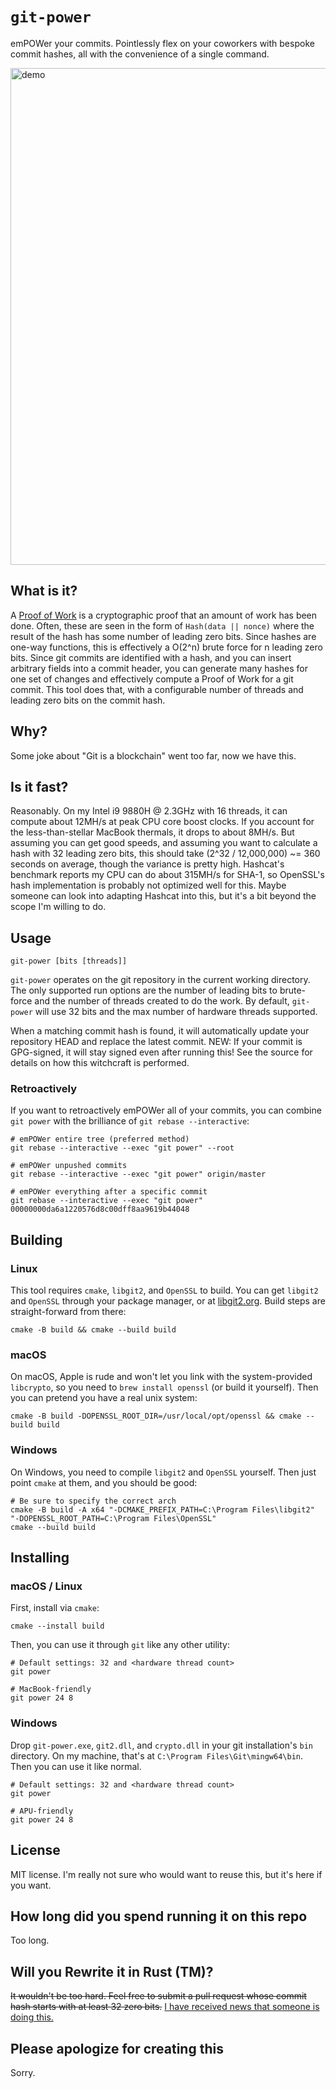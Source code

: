 # `git-power`
emPOWer your commits. Pointlessly flex on your coworkers with bespoke commit hashes,
all with the convenience of a single command. 

[<img width="795" alt="demo" src="https://user-images.githubusercontent.com/711973/124827890-92e23300-df44-11eb-8702-7627f7c4170b.png">](https://github.com/CouleeApps/git-power/commits/master)

## What is it?
A [Proof of Work](https://en.wikipedia.org/wiki/Proof_of_work) is a cryptographic proof 
that an amount of work has been done. Often, these are seen in the form of
`Hash(data || nonce)` where the result of the hash has some number of leading zero bits. 
Since hashes are one-way functions, this is effectively a O(2^n) brute force for n leading
zero bits. Since git commits are identified with a hash, and you can insert arbitrary
fields into a commit header, you can generate many hashes for one set of changes and
effectively compute a Proof of Work for a git commit. This tool does that, with a
configurable number of threads and leading zero bits on the commit hash.  

## Why?
Some joke about "Git is a blockchain" went too far, now we have this.

## Is it fast?
Reasonably. On my Intel i9 9880H @ 2.3GHz with 16 threads, it can compute about 12MH/s at
peak CPU core boost clocks. If you account for the less-than-stellar MacBook thermals, it
drops to about 8MH/s. But assuming you can get good speeds, and assuming you want to
calculate a hash with 32 leading zero bits, this should take
(2^32 / 12,000,000) ~= 360 seconds on average, though the variance is pretty high.
Hashcat's benchmark reports my CPU can do about 315MH/s for SHA-1, so OpenSSL's hash 
implementation is probably not optimized well for this. Maybe someone can look into
adapting Hashcat into this, but it's a bit beyond the scope I'm willing to do. 

## Usage

    git-power [bits [threads]]

`git-power` operates on the git repository in the current working directory.
The only supported run options are the number of leading bits to brute-force and the
number of threads created to do the work. By default, `git-power` will use 32 bits and
the max number of hardware threads supported.

When a matching commit hash is found, it will automatically update your repository HEAD
and replace the latest commit. NEW: If your commit is GPG-signed, it will stay signed
even after running this! See the source for details on how this witchcraft is performed.

### Retroactively

If you want to retroactively emPOWer all of your commits, you can combine `git power`
with the brilliance of `git rebase --interactive`:

    # emPOWer entire tree (preferred method)
    git rebase --interactive --exec "git power" --root

    # emPOWer unpushed commits
    git rebase --interactive --exec "git power" origin/master

    # emPOWer everything after a specific commit
    git rebase --interactive --exec "git power" 00000000da6a1220576d8c00dff8aa9619b44048

## Building

### Linux
This tool requires `cmake`, `libgit2`, and `OpenSSL` to build. You can get `libgit2` and
`OpenSSL` through your package manager, or at [libgit2.org](https://libgit2.org/).
Build steps are straight-forward from there:

    cmake -B build && cmake --build build

### macOS
On macOS, Apple is rude and won't let you link with the system-provided `libcrypto`, so
you need to `brew install openssl` (or build it yourself). Then you can pretend you have a
real unix system:

    cmake -B build -DOPENSSL_ROOT_DIR=/usr/local/opt/openssl && cmake --build build

### Windows
On Windows, you need to compile `libgit2` and `OpenSSL` yourself. Then just point `cmake`
at them, and you should be good: 

    # Be sure to specify the correct arch
    cmake -B build -A x64 "-DCMAKE_PREFIX_PATH=C:\Program Files\libgit2" "-DOPENSSL_ROOT_PATH=C:\Program Files\OpenSSL"
    cmake --build build

## Installing

### macOS / Linux
First, install via `cmake`:

    cmake --install build

Then, you can use it through `git` like any other utility:

    # Default settings: 32 and <hardware thread count>
    git power

    # MacBook-friendly
    git power 24 8

### Windows
Drop `git-power.exe`, `git2.dll`, and `crypto.dll` in your git installation's `bin`
directory. On my machine, that's at `C:\Program Files\Git\mingw64\bin`. Then you can use
it like normal.

    # Default settings: 32 and <hardware thread count>
    git power
    
    # APU-friendly
    git power 24 8

## License
MIT license. I'm really not sure who would want to reuse this, but it's here if you want.

## How long did you spend running it on this repo
Too long.

## Will you Rewrite it in Rust (TM)?
~~It wouldn't be too hard. Feel free to submit a pull request whose commit hash starts with
at least 32 zero bits.~~ [I have received news that someone is doing this.](https://github.com/mkrasnitski/git-power-rs)

## Please apologize for creating this
Sorry.
